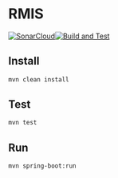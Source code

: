 # RMIS

[![SonarCloud](https://sonarcloud.io/images/project_badges/sonarcloud-orange.svg)](https://sonarcloud.io/summary/new_code?id=theadambyrne_RMIS)[![Build and Test](https://github.com/theadambyrne/RMIS/actions/workflows/build.yml/badge.svg)](https://github.com/theadambyrne/RMIS/actions/workflows/build.yml)

## Install
```bash 
mvn clean install
```

## Test
```bash
mvn test
```

## Run
```bash
mvn spring-boot:run
```
